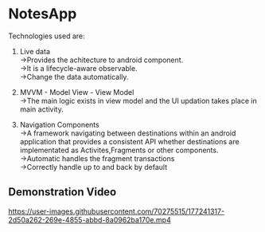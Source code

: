 # NotesApp
Technologies used are:
1. Live data <br>
    ->Provides the achitecture to android component.
    <br>
    ->It is a lifecycle-aware observable.
    <br>
    ->Change the data automatically.

2. MVVM - Model View - View Model <br>
    ->The main logic exists in view model and the UI updation takes place in main activity.
3. Navigation Components <br>
    ->A framework navigating between destinations within an android application that provides a consistent API whether destinations are 
    implementated as Activites,Fragments or other components. <br>
    ->Automatic handles the fragment transactions <br>
    ->Correctly handle up to and back by default <br>

## Demonstration Video
https://user-images.githubusercontent.com/70275515/177241317-2d50a262-269e-4855-abbd-8a0962ba170e.mp4
